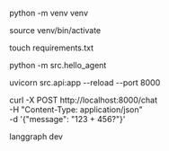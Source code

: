 python -m venv venv

source venv/bin/activate

touch requirements.txt

python -m src.hello_agent

uvicorn src.api:app --reload --port 8000

curl -X POST http://localhost:8000/chat \
  -H "Content-Type: application/json" \
  -d '{"message": "123 + 456?"}'

langgraph dev